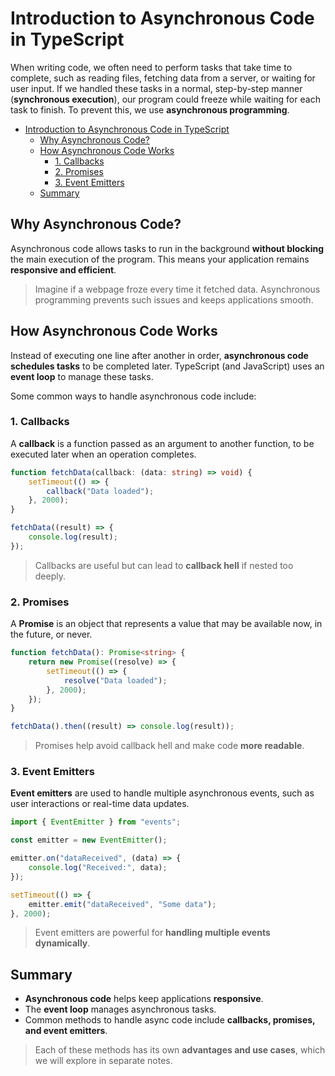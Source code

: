 # Introduction to Asynchronous Code in TypeScript

When writing code, we often need to perform tasks that take time to complete, such as reading files, fetching data from a server, or waiting for user input. If we handled these tasks in a normal, step-by-step manner (**synchronous execution**), our program could freeze while waiting for each task to finish. To prevent this, we use **asynchronous programming**.

- [Introduction to Asynchronous Code in TypeScript](#introduction-to-asynchronous-code-in-typescript)
  - [Why Asynchronous Code?](#why-asynchronous-code)
  - [How Asynchronous Code Works](#how-asynchronous-code-works)
    - [1. Callbacks](#1-callbacks)
    - [2. Promises](#2-promises)
    - [3. Event Emitters](#3-event-emitters)
  - [Summary](#summary)

## Why Asynchronous Code?

Asynchronous code allows tasks to run in the background **without blocking** the main execution of the program. This means your application remains **responsive and efficient**.

> Imagine if a webpage froze every time it fetched data. Asynchronous programming prevents such issues and keeps applications smooth.

## How Asynchronous Code Works

Instead of executing one line after another in order, **asynchronous code schedules tasks** to be completed later. TypeScript (and JavaScript) uses an **event loop** to manage these tasks.

Some common ways to handle asynchronous code include:

### 1. Callbacks

A **callback** is a function passed as an argument to another function, to be executed later when an operation completes.

```typescript
function fetchData(callback: (data: string) => void) {
    setTimeout(() => {
        callback("Data loaded");
    }, 2000);
}

fetchData((result) => {
    console.log(result);
});
```

> Callbacks are useful but can lead to **callback hell** if nested too deeply.

### 2. Promises

A **Promise** is an object that represents a value that may be available now, in the future, or never.

```typescript
function fetchData(): Promise<string> {
    return new Promise((resolve) => {
        setTimeout(() => {
            resolve("Data loaded");
        }, 2000);
    });
}

fetchData().then((result) => console.log(result));
```

> Promises help avoid callback hell and make code **more readable**.

### 3. Event Emitters

**Event emitters** are used to handle multiple asynchronous events, such as user interactions or real-time data updates.

```typescript
import { EventEmitter } from "events";

const emitter = new EventEmitter();

emitter.on("dataReceived", (data) => {
    console.log("Received:", data);
});

setTimeout(() => {
    emitter.emit("dataReceived", "Some data");
}, 2000);
```

> Event emitters are powerful for **handling multiple events dynamically**.

## Summary

- **Asynchronous code** helps keep applications **responsive**.
- The **event loop** manages asynchronous tasks.
- Common methods to handle async code include **callbacks, promises, and event emitters**.

> Each of these methods has its own **advantages and use cases**, which we will explore in separate notes.

